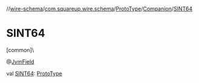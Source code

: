 //[wire-schema](../../../../index.md)/[com.squareup.wire.schema](../../index.md)/[ProtoType](../index.md)/[Companion](index.md)/[SINT64](-s-i-n-t64.md)

# SINT64

[common]\

@[JvmField](https://kotlinlang.org/api/latest/jvm/stdlib/kotlin.jvm/-jvm-field/index.html)

val [SINT64](-s-i-n-t64.md): [ProtoType](../index.md)
